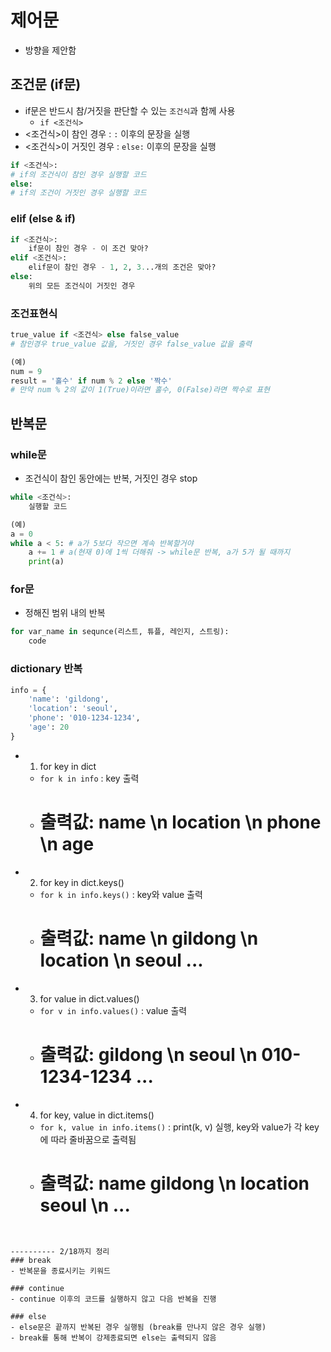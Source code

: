 # 제어문
- 방향을 제안함

## 조건문 (if문)
- if문은 반드시 참/거짓을 판단할 수 있는 `조건식`과 함께 사용
    - `if <조건식>`
- <조건식>이 참인 경우 : `:` 이후의 문장을 실행
- <조건식>이 거짓인 경우 : `else:` 이후의 문장을 실행

```python
if <조건식>:
# if의 조건식이 참인 경우 실행할 코드
else:
# if의 조건이 거짓인 경우 실행할 코드
```

### elif (else & if)
```python
if <조건식>:
    if문이 참인 경우 - 이 조건 맞아?
elif <조건식>:
    elif문이 참인 경우 - 1, 2, 3...개의 조건은 맞아?
else:
    위의 모든 조건식이 거짓인 경우
```

### 조건표현식
```python
true_value if <조건식> else false_value
# 참인경우 true_value 값을, 거짓인 경우 false_value 값을 출력

(예)
num = 9
result = '홀수' if num % 2 else '짝수'
# 만약 num % 2의 값이 1(True)이라면 홀수, 0(False)라면 짝수로 표현
```

## 반복문
### while문
- 조건식이 참인 동안에는 반복, 거짓인 경우 stop
```python
while <조건식>:
    실행할 코드

(예)
a = 0
while a < 5: # a가 5보다 작으면 계속 반복할거야
    a += 1 # a(현재 0)에 1씩 더해줘 -> while문 반복, a가 5가 될 때까지
    print(a)
```

### for문
- 정해진 범위 내의 반복
```python
for var_name in sequnce(리스트, 튜플, 레인지, 스트링):
    code
```

### dictionary 반복
```python
info = {
    'name': 'gildong',
    'location': 'seoul',
    'phone': '010-1234-1234',
    'age': 20
}
```
- 1. for key in dict
    - `for k in info` : key 출력
    - # 출력값: name \n location \n phone \n age
- 2. for key in dict.keys()
    - `for k in info.keys()` : key와 value 출력
    - # 출력값: name \n gildong \n location \n seoul ...
- 3. for value in dict.values()
    - `for v in info.values()` : value 출력
    - # 출력값: gildong \n seoul \n 010-1234-1234 ...
- 4. for key, value in dict.items()
    - `for k, value in info.items()` : print(k, v) 실행, key와 value가 각 key에 따라 줄바꿈으로 출력됨
    - # 출력값: name gildong \n location seoul \n ...
```


---------- 2/18까지 정리
### break
- 반복문을 종료시키는 키워드

### continue
- continue 이후의 코드를 실행하지 않고 다음 반복을 진행

### else
- else문은 끝까지 반복된 경우 실행됨 (break를 만나지 않은 경우 실행)
- break를 통해 반복이 강제종료되면 else는 출력되지 않음